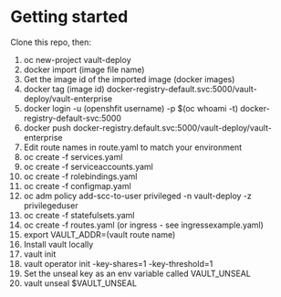 # Getting started

Clone this repo, then:
1. oc new-project vault-deploy
2. docker import (image file name)
3. Get the image id of the imported image (docker images)
4. docker tag (image id) docker-registry-default.svc:5000/vault-deploy/vault-enterprise
5. docker login -u (openshfit username) -p $(oc whoami -t) docker-registry-default-svc:5000
6. docker push docker-registry.default.svc:5000/vault-deploy/vault-enterprise 
7. Edit route names in route.yaml to match your environment
8. oc create -f services.yaml
9. oc create -f serviceaccounts.yaml
10. oc create -f rolebindings.yaml
11. oc create -f configmap.yaml
12. oc adm policy add-scc-to-user privileged -n vault-deploy -z privilegeduser
13. oc create -f statefulsets.yaml
15. oc create -f routes.yaml (or ingress - see ingressexample.yaml)
16. export VAULT_ADDR=(vault route name)
18. Install vault locally
19. vault init
20. vault operator init -key-shares=1 -key-threshold=1
21. Set the unseal key as an env variable called VAULT_UNSEAL
22. vault unseal $VAULT_UNSEAL
